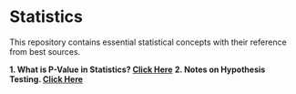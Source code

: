 # Statistics

This repository contains essential statistical concepts with their reference from best sources.

**1. What is P-Value in Statistics? [Click Here](https://www.investopedia.com/terms/p/p-value.asp)**
**2. Notes on Hypothesis Testing. [Click Here](https://drive.google.com/file/d/1DQ7Vo3DvXhJaYGa7h4TFAVHG2-Ci1kyh/view?usp=sharing)**
